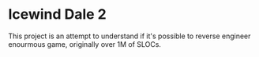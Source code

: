 # Icewind Dale 2

This project is an attempt to understand if it's possible to reverse engineer enourmous game, originally over 1M of SLOCs.
